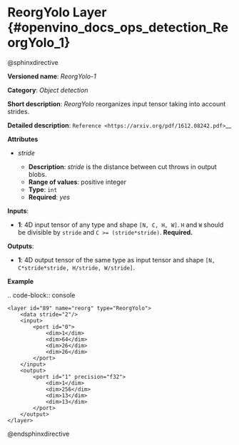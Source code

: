 # ReorgYolo Layer {#openvino_docs_ops_detection_ReorgYolo_1}

@sphinxdirective

**Versioned name**: *ReorgYolo-1*

**Category**: *Object detection*

**Short description**: *ReorgYolo* reorganizes input tensor taking into account strides.

**Detailed description**: `Reference <https://arxiv.org/pdf/1612.08242.pdf>`__

**Attributes**

* *stride*

  * **Description**: *stride* is the distance between cut throws in output blobs.
  * **Range of values**: positive integer
  * **Type**: ``int``
  * **Required**: *yes*

**Inputs**:

*   **1**: 4D input tensor of any type and shape ``[N, C, H, W]``. ``H`` and ``W`` should be divisible by ``stride`` and ``C >= (stride*stride)``. **Required.**

**Outputs**:

*   **1**: 4D output tensor of the same type as input tensor and shape ``[N, C*stride*stride, H/stride, W/stride]``.

**Example**

.. code-block:: console

    <layer id="89" name="reorg" type="ReorgYolo">
        <data stride="2"/>
        <input>
            <port id="0">
                <dim>1</dim>
                <dim>64</dim>
                <dim>26</dim>
                <dim>26</dim>
            </port>
        </input>
        <output>
            <port id="1" precision="f32">
                <dim>1</dim>
                <dim>256</dim>
                <dim>13</dim>
                <dim>13</dim>
            </port>
        </output>
    </layer>

@endsphinxdirective
